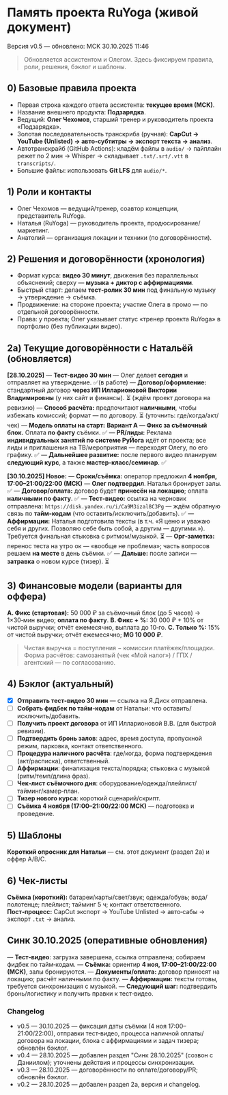 # Память проекта RuYoga (живой документ)

Версия v0.5 — обновлено: МСК 30.10.2025 11:46

> Обновляется ассистентом и Олегом. Здесь фиксируем правила, роли, решения, бэклог и шаблоны.

## 0) Базовые правила проекта
- Первая строка каждого ответа ассистента: **текущее время (МСК)**.
- Название внешнего продукта: **Подзарядка**.
- Ведущий: **Олег Чехомов**, старший тренер и руководитель проекта «Подзарядка».
- Золотая последовательность транскриба (ручная): **CapCut → YouTube (Unlisted) → авто‑субтитры → экспорт текста → анализ**.
- Автотранскрайб (GitHub Actions): кладём файлы в `audio/` → пайплайн режет по 2 мин → Whisper → складывает `.txt/.srt/.vtt` в `transcripts/`.
- Большие файлы: использовать **Git LFS** для `audio/*`.

## 1) Роли и контакты
- Олег Чехомов — ведущий/тренер, соавтор концепции, представитель RuYoga.
- Наталья (RuYoga) — руководитель проекта, продюсирование/маркетинг.
- Анатолий — организация локации и техники (по договорённости).

## 2) Решения и договорённости (хронология)
- Формат курса: **видео 30 минут**, движения без параллельных объяснений; сверху — **музыка + диктор с аффирмациями**.
- Быстрый старт: делаем **тест‑ролик 30 мин** под финальную музыку → утверждение → съёмка.
- Продвижение: на стороне проекта; участие Олега в промо — по отдельной договорённости.
- Права: у проекта; Олег указывает статус «тренер проекта RuYoga» в портфолио (без публикации видео).

## 2a) Текущие договорённости с Натальёй (обновляется)
**[28.10.2025]**
— **Тест‑видео 30 мин** — Олег делает **сегодня** и отправляет на утверждение. ✅(в работе)
— **Договор/оформление:** стандартный договор **через ИП Илларионовой Виктории Владимировны** (у них сайт и финансы). ⏳ (ждём проект договора на ревизию)
— **Способ расчёта:** предпочитают **наличными**, чтобы избежать комиссий; формат — по договору. ⏳ (уточнить: где/когда/акт/чек)
— **Модель оплаты на старт:** **Вариант A — Фикс за съёмочный блок.** Оплата **по факту** съёмки. ✅
— **PR/лиды:** Реклама **индивидуальных занятий по системе РуЙога** идёт от проекта; все лиды и приглашения на ТВ/мероприятия — переходят Олегу, по его графику. ✅
— **Дальнейшее развитие:** после первого видео планируем **следующий курс**, а также **мастер‑класс/семинар**. ✅

**[30.10.2025] Новое:**
— **Сроки/съёмка:** оператор предложил **4 ноября, 17:00–21:00/22:00 (МСК)** — **Олег подтвердил**. Наталья бронирует залы. ✅
— **Договор/оплата:** договор будет **принесён на локацию**; оплата **наличными по факту**. ✅
— **Тест‑видео:** ссылка на черновик отправлена: `https://disk.yandex.ru/i/Ca9M3izal8C3Pg` — ждём обратную связь по **тайм‑кодам** (что оставить/исключить/добавить). ✅
— **Аффирмации:** Наталья подготовила тексты (в т.ч. «Я ценю и уважаю себя и других. Позволяю себе быть собой, а другим — другими.»). Требуется финальная стыковка с ритмом/музыкой. ⏳
— **Орг‑заметка:** перенос теста на утро ок — «вообще не проблема»; часть вопросов решаем **на месте** в день съёмки. ✅
— **Дальше:** после записи — **затравка** о новом курсе (тизер). ⏳

## 3) Финансовые модели (варианты для оффера)
**A. Фикс (стартовая):** 50 000 ₽ за съёмочный блок (до 5 часов) → 1×30‑мин видео; **оплата по факту**.
**B. Фикс + %:** 30 000 ₽ + 10% от чистой выручки; отчёт ежемесячно, выплата до 10‑го.
**C. Только %:** 15% от чистой выручки; отчёт ежемесячно; **MG 10 000 ₽**.
> Чистая выручка = поступления − комиссии платёжек/площадки. Форма расчётов: самозанятый (чек «Мой налог») / ГПХ / агентский — по согласованию.

## 4) Бэклог (актуальный)
- [x] **Отправить тест‑видео 30 мин** — ссылка на Я.Диск отправлена.
- [ ] **Собрать фидбек по тайм‑кодам** от Натальи: что оставить/исключить/добавить.
- [ ] **Получить проект договора** от ИП Илларионовой В.В. (для быстрой ревизии).
- [ ] **Подтвердить бронь залов**: адрес, время доступа, пропускной режим, парковка, контакт ответственного.
- [ ] **Процедура наличного расчёта**: где/когда, форма подтверждения (акт/расписка), ответственный.
- [ ] **Аффирмации**: финализация текста/порядка; стыковка с музыкой (ритм/темп/длина фраз).
- [ ] **Чек‑лист съёмочного дня**: оборудование/одежда/плейлист/тайминг/камер‑план.
- [ ] **Тизер нового курса**: короткий сценарий/скрипт.
- [ ] **Съёмка 4 ноября (17:00–21:00/22:00 МСК)** — подготовка и проведение.

## 5) Шаблоны
**Короткий опросник для Натальи** — см. этот документ (раздел 2a) и оффер A/B/C.

## 6) Чек‑листы
**Съёмка (короткий):** батареи/карты/свет/звук; одежда/обувь; вода/полотенце; плейлист; тайминг 5 ч; контакт ответственного.
**Пост‑процесс:** CapCut экспорт → YouTube Unlisted → авто‑сабы → экспорт `.txt` → анализ.

## Синк 30.10.2025 (оперативные обновления)
— **Тест‑видео**: загрузка завершена, ссылка отправлена; собираем фидбек по тайм‑кодам.
— **Съёмка:** ориентир **4 ноя, 17:00–21:00/22:00 (МСК)**, залы бронируются.
— **Документы/оплата:** договор приносят на локацию; расчёт наличными по факту.
— **Аффирмации:** тексты готовы, требуется синхронизация с музыкой.
— **Следующий шаг:** подтвердить бронь/логистику и получить правки к тест‑видео.

### Changelog
- v0.5 — 30.10.2025 — фиксация даты съёмки (4 ноя 17:00–21:00/22:00), отправки тест‑видео, процесса наличной оплаты/договора на локации, блока с аффирмациями и задач тизера; обновлён бэклог.
- v0.4 — 28.10.2025 — добавлен раздел "Синк 28.10.2025" (созвон с Даниилом); уточнены действия и процессы синхронизации.
- v0.3 — 28.10.2025 — договорённости по оплате/договору/PR; обновлён бэклог.
- v0.2 — 28.10.2025 — добавлен раздел 2a, версия и changelog.
